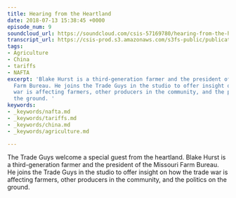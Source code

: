 ```yaml
---
title: Hearing from the Heartland
date: 2018-07-13 15:38:45 +0000
episode_num: 9
soundcloud_url: https://soundcloud.com/csis-57169780/hearing-from-the-heartland?in=csis-57169780/sets/the-trade-guys
transcript_url: https://csis-prod.s3.amazonaws.com/s3fs-public/publication/180716_The%20Trade%20Guys%20Hearing%20from%20the%20Heartland.pdf?jwGmU.59f.NNBnTUv4ZGeAIIabk2dUIP
tags:
- Agriculture
- China
- tariffs
- NAFTA
excerpt: 'Blake Hurst is a third-generation farmer and the president of the Missouri
  Farm Bureau. He joins the Trade Guys in the studio to offer insight on how the trade
  war is affecting farmers, other producers in the community, and the politics on
  the ground. '
keywords:
- _keywords/nafta.md
- _keywords/tariffs.md
- _keywords/china.md
- _keywords/agriculture.md

---
```

The Trade Guys welcome a special guest from the heartland. Blake Hurst is a third-generation farmer and the president of the Missouri Farm Bureau. He joins the Trade Guys in the studio to offer insight on how the trade war is affecting farmers, other producers in the community, and the politics on the ground.